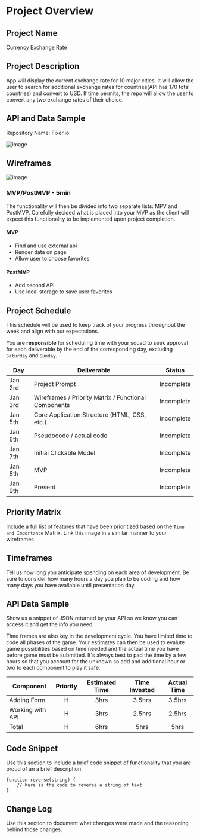 # Project Overview

## Project Name

Currency Exchange Rate

## Project Description

App will display the current exchange rate for 10 major cities. It will allow the user to search for additional exchange rates for countries(API has 170 total countries) and convert to USD. If time permits, the repo will allow the user to convert any two exchange rates of their choice.

## API and Data Sample

Repository Name: Fixer.io

![image](https://media.git.generalassemb.ly/user/25138/files/327f9d80-2d71-11ea-8a81-2538ee4329a4)

## Wireframes
![image](https://media.git.generalassemb.ly/user/25138/files/f3514c80-2d70-11ea-8c74-826aaf41c3cf)

### MVP/PostMVP - 5min

The functionality will then be divided into two separate lists: MPV and PostMVP.  Carefully decided what is placed into your MVP as the client will expect this functionality to be implemented upon project completion.  

#### MVP 

- Find and use external api 
- Render data on page 
- Allow user to choose favorites 

#### PostMVP 

- Add second API
- Use local storage to save user favorites

## Project Schedule

This schedule will be used to keep track of your progress throughout the week and align with our expectations.  

You are **responsible** for scheduling time with your squad to seek approval for each deliverable by the end of the corresponding day, excluding `Saturday` and `Sunday`.

|  Day | Deliverable | Status
|---|---| ---|
|Jan 2rd| Project Prompt | Incomplete
|Jan 3rd| Wireframes / Priority Matrix / Functional Components | Incomplete
|Jan 5th| Core Application Structure (HTML, CSS, etc.) | Incomplete
|Jan 6th| Pseudocode / actual code | Incomplete
|Jan 7th| Initial Clickable Model  | Incomplete
|Jan 8th| MVP | Incomplete
|Jan 9th| Present | Incomplete

## Priority Matrix

Include a full list of features that have been prioritized based on the `Time and Importance` Matrix.  Link this image in a similar manner to your wireframes

## Timeframes

Tell us how long you anticipate spending on each area of development. Be sure to consider how many hours a day you plan to be coding and how many days you have available until presentation day.

## API Data Sample

Show us a snippet of JSON returned by your API so we know you can access it and get the info you need


Time frames are also key in the development cycle.  You have limited time to code all phases of the game.  Your estimates can then be used to evalute game possibilities based on time needed and the actual time you have before game must be submitted. It's always best to pad the time by a few hours so that you account for the unknown so add and additional hour or two to each component to play it safe.

| Component | Priority | Estimated Time | Time Invested | Actual Time |
| --- | :---: |  :---: | :---: | :---: |
| Adding Form | H | 3hrs| 3.5hrs | 3.5hrs |
| Working with API | H | 3hrs| 2.5hrs | 2.5hrs |
| Total | H | 6hrs| 5hrs | 5hrs |


## Code Snippet

Use this section to include a brief code snippet of functionality that you are proud of an a brief description  

```
function reverse(string) {
	// here is the code to reverse a string of text
}
```

## Change Log
 Use this section to document what changes were made and the reasoning behind those changes.  
